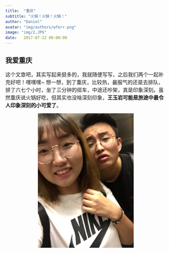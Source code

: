 ```yaml
---
title:  "重庆"
subtitle: "火锅！火锅！火锅！"
author: "Daniel"
avatar: "img/authors/wferr.png"
image: "img/2.JPG"
date:   2017-07-22 00:00:00
---
```


## 我爱重庆

<font size="3">这个文章吧，其实写起来挺多的，我就随便写写，之后我们两个一起补充好吧！嘿嘿嘿~
想一想，到了重庆，比较热，最服气的还是去排队，排了六七个小时，坐了三分钟的缆车，中途还吵架，真是印象深刻。虽然重庆说火锅好吃，但其实也没啥深刻印象，**王玉岩可能是旅途中最令人印象深刻的小可爱了**。
</font><br />



<p align="center">
    <img src="img/1.jpg" alt="Sample"  width="300" height="420">
    <p align="center">
        <em></em>
    </p>
</p>


